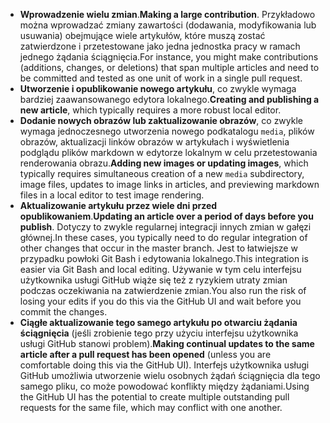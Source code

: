  - <span data-ttu-id="08057-101">**Wprowadzenie wielu zmian**.</span><span class="sxs-lookup"><span data-stu-id="08057-101">**Making a large contribution**.</span></span> <span data-ttu-id="08057-102">Przykładowo można wprowadzać zmiany zawartości (dodawania, modyfikowania lub usuwania) obejmujące wiele artykułów, które muszą zostać zatwierdzone i przetestowane jako jedna jednostka pracy w ramach jednego żądania ściągnięcia.</span><span class="sxs-lookup"><span data-stu-id="08057-102">For instance, you might make contributions (additions, changes, or deletions) that span multiple articles and need to be committed and tested as one unit of work in a single pull request.</span></span> 
 - <span data-ttu-id="08057-103">**Utworzenie i opublikowanie nowego artykułu**, co zwykle wymaga bardziej zaawansowanego edytora lokalnego.</span><span class="sxs-lookup"><span data-stu-id="08057-103">**Creating and publishing a new article**, which typically requires a more robust local editor.</span></span> 
 - <span data-ttu-id="08057-104">**Dodanie nowych obrazów lub zaktualizowanie obrazów**, co zwykle wymaga jednoczesnego utworzenia nowego podkatalogu `media`, plików obrazów, aktualizacji linków obrazów w artykułach i wyświetlenia podglądu plików markdown w edytorze lokalnym w celu przetestowania renderowania obrazu.</span><span class="sxs-lookup"><span data-stu-id="08057-104">**Adding new images or updating images**, which typically requires simultaneous creation of a new `media` subdirectory, image files, updates to image links in articles, and previewing markdown files in a local editor to test image rendering.</span></span>
 - <span data-ttu-id="08057-105">**Aktualizowanie artykułu przez wiele dni przed opublikowaniem**.</span><span class="sxs-lookup"><span data-stu-id="08057-105">**Updating an article over a period of days before you publish**.</span></span> <span data-ttu-id="08057-106">Dotyczy to zwykle regularnej integracji innych zmian w gałęzi głównej.</span><span class="sxs-lookup"><span data-stu-id="08057-106">In these cases, you typically need to do regular integration of other changes that occur in the master branch.</span></span> <span data-ttu-id="08057-107">Jest to łatwiejsze w przypadku powłoki Git Bash i edytowania lokalnego.</span><span class="sxs-lookup"><span data-stu-id="08057-107">This integration is easier via Git Bash and local editing.</span></span> <span data-ttu-id="08057-108">Używanie w tym celu interfejsu użytkownika usługi GitHub wiąże się też z ryzykiem utraty zmian podczas oczekiwania na zatwierdzenie zmian.</span><span class="sxs-lookup"><span data-stu-id="08057-108">You also run the risk of losing your edits if you do this via the GitHub UI and wait before you commit the changes.</span></span>
 - <span data-ttu-id="08057-109">**Ciągłe aktualizowanie tego samego artykułu po otwarciu żądania ściągnięcia** (jeśli zrobienie tego przy użyciu interfejsu użytkownika usługi GitHub stanowi problem).</span><span class="sxs-lookup"><span data-stu-id="08057-109">**Making continual updates to the same article after a pull request has been opened** (unless you are comfortable doing this via the GitHub UI).</span></span> <span data-ttu-id="08057-110">Interfejs użytkownika usługi GitHub umożliwia utworzenie wielu osobnych żądań ściągnięcia dla tego samego pliku, co może powodować konflikty między żądaniami.</span><span class="sxs-lookup"><span data-stu-id="08057-110">Using the GitHub UI has the potential to create multiple outstanding pull requests for the same file, which may conflict with one another.</span></span> 